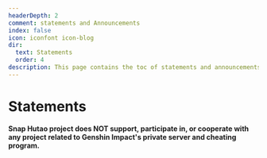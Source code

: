 ```yaml
---
headerDepth: 2
comment: statements and Announcements
index: false
icon: iconfont icon-blog
dir:
  text: Statements
  order: 4
description: This page contains the toc of statements and announcements of Snap Hutao project.
---
```


# Statements

**Snap Hutao project does NOT support, participate in, or cooperate with any project related to Genshin Impact's private server and cheating program.**

<Catalog />
